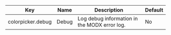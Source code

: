 | Key | Name | Description | Default |
|-----|------|-------------|---------|
| colorpicker.debug | Debug | Log debug information in the MODX error log. | No |
